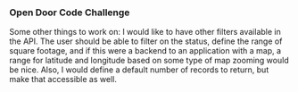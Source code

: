 ### Open Door Code Challenge
Some other things to work on:
I would like to have other filters available in the API. The user should be able to filter on the status, define the range of square footage, and if this were a backend to an application with a map, a range for latitude and longitude based on some type of map zooming would be nice. Also, I would define a default number of records to return, but make that accessible as well.
